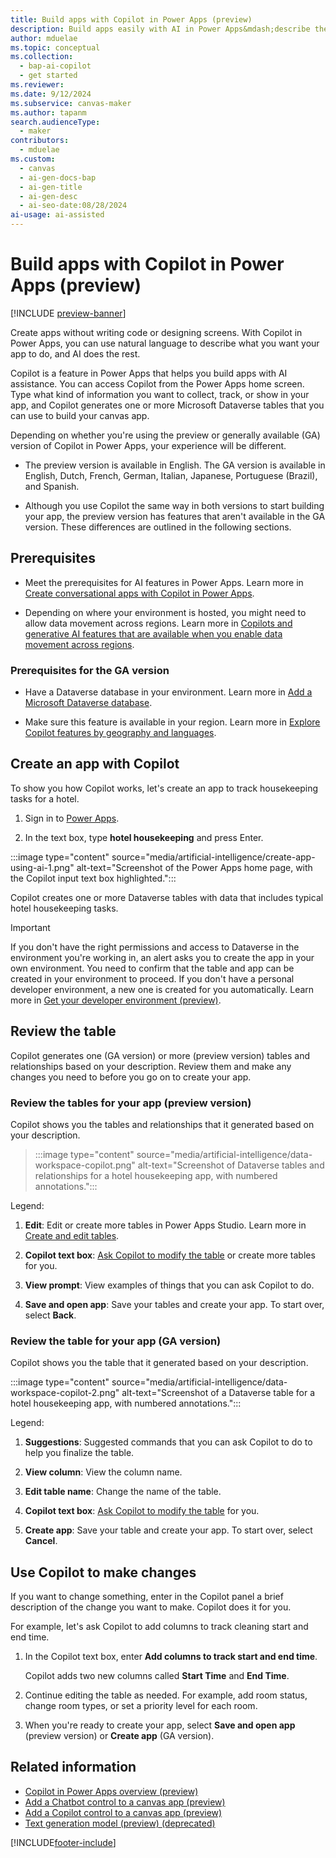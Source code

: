 ```yaml
---
title: Build apps with Copilot in Power Apps (preview)
description: Build apps easily with AI in Power Apps&mdash;describe the information you want to collect, track, or show in your app, and Copilot creates Dataverse tables and guides you through the process.
author: mduelae
ms.topic: conceptual
ms.collection:
  - bap-ai-copilot
  - get started
ms.reviewer:
ms.date: 9/12/2024
ms.subservice: canvas-maker
ms.author: tapanm
search.audienceType:
  - maker
contributors:
  - mduelae
ms.custom:
  - canvas
  - ai-gen-docs-bap
  - ai-gen-title
  - ai-gen-desc
  - ai-seo-date:08/28/2024
ai-usage: ai-assisted
---
```


# Build apps with Copilot in Power Apps (preview)

[!INCLUDE [preview-banner](~/../shared-content/shared/preview-includes/preview-banner.md)]

Create apps without writing code or designing screens. With Copilot in Power Apps, you can use natural language to describe what you want your app to do, and AI does the rest.

Copilot is a feature in Power Apps that helps you build apps with AI assistance. You can access Copilot from the Power Apps home screen. Type what kind of information you want to collect, track, or show in your app, and Copilot generates one or more Microsoft Dataverse tables that you can use to build your canvas app.

Depending on whether you're using the preview or generally available (GA) version of Copilot in Power Apps, your experience will be different.

- The preview version is available in English. The GA version is available in English, Dutch, French, German, Italian, Japanese, Portuguese (Brazil), and Spanish.

- Although you use Copilot the same way in both versions to start building your app, the preview version has features that aren't available in the GA version. These differences are outlined in the following sections.

## Prerequisites

- Meet the prerequisites for AI features in Power Apps. Learn more in [Create conversational apps with Copilot in Power Apps](ai-overview.md).

- Depending on where your environment is hosted, you might need to allow data movement across regions. Learn more in [Copilots and generative AI features that are available when you enable data movement across regions](/power-platform/admin/geographical-availability-copilot#copilots-and-generative-ai-features-that-are-available-when-you-enable-data-movement-across-regions).

### Prerequisites for the GA version

- Have a Dataverse database in your environment. Learn more in [Add a Microsoft Dataverse database](/power-platform/admin/create-database).

- Make sure this feature is available in your region. Learn more in [Explore Copilot features by geography and languages](https://releaseplans.microsoft.com/en-US/availability-reports/?report=copilotfeaturereport).

## Create an app with Copilot

To show you how Copilot works, let's create an app to track housekeeping tasks for a hotel.

1. Sign in to [Power Apps](https://make.powerapps.com).

1. In the text box, type **hotel housekeeping** and press Enter.

  :::image type="content" source="media/artificial-intelligence/create-app-using-ai-1.png" alt-text="Screenshot of the Power Apps home page, with the Copilot input text box highlighted.":::

Copilot creates one or more Dataverse tables with data that includes typical hotel housekeeping tasks.

> [!IMPORTANT]
> If you don't have the right permissions and access to Dataverse in the environment you're working in, an alert asks you to create the app in your own environment. You need to confirm that the table and app can be created in your environment to proceed. If you don't have a personal developer environment, a new one is created for you automatically. Learn more in [Get your developer environment (preview)](../maker-create-environment.md).

## Review the table

Copilot generates one (GA version) or more (preview version) tables and relationships based on your description. Review them and make any changes you need to before you go on to create your app.

### Review the tables for your app (preview version)

Copilot shows you the tables and relationships that it generated based on your description.

> :::image type="content" source="media/artificial-intelligence/data-workspace-copilot.png" alt-text="Screenshot of Dataverse tables and relationships for a hotel housekeeping app, with numbered annotations.":::

Legend:

1. **Edit**: Edit or create more tables in Power Apps Studio. Learn more in [Create and edit tables](../data-platform/create-edit-entities-portal.md).

1. **Copilot text box**: [Ask Copilot to modify the table](#use-copilot-to-make-changes) or create more tables for you.

1. **View prompt**: View examples of things that you can ask Copilot to do.

1. **Save and open app**: Save your tables and create your app. To start over, select **Back**.

### Review the table for your app (GA version)

Copilot shows you the table that it generated based on your description.

:::image type="content" source="media/artificial-intelligence/data-workspace-copilot-2.png" alt-text="Screenshot of a Dataverse table for a hotel housekeeping app, with numbered annotations.":::

Legend:

1. **Suggestions**: Suggested commands that you can ask Copilot to do to help you finalize the table.

1. **View column**: View the column name.

1. **Edit table name**: Change the name of the table.

1. **Copilot text box**: [Ask Copilot to modify the table](#use-copilot-to-make-changes) for you.

1. **Create app**: Save your table and create your app. To start over, select **Cancel**.

## Use Copilot to make changes

If you want to change something, enter in the Copilot panel a brief description of the change you want to make. Copilot does it for you.

For example, let's ask Copilot to add columns to track cleaning start and end time.

1. In the Copilot text box, enter **Add columns to track start and end time**.

    Copilot adds two new columns called **Start Time** and **End Time**.

1. Continue editing the table as needed. For example, add room status, change room types, or set a priority level for each room.

1. When you're ready to create your app, select **Save and open app** (preview version) or **Create app** (GA version).

## Related information

- [Copilot in Power Apps overview (preview)](ai-overview.md)
- [Add a Chatbot control to a canvas app (preview)](add-ai-chatbot.md)
- [Add a Copilot control to a canvas app (preview)](add-ai-copilot.md)
- [Text generation model (preview) (deprecated)](/ai-builder/prebuilt-azure-openai)

[!INCLUDE[footer-include](../../includes/footer-banner.md)]
